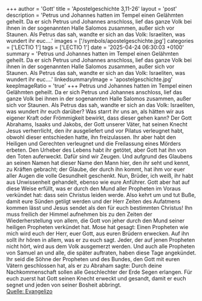 +++
author = 'Gott'
title = 'Apostelgeschichte 3,11-26'
layout = 'post'
description = 'Petrus und Johannes hatten im Tempel einen Gelähmten geheilt. Da er sich Petrus und Johannes anschloss, lief das ganze Volk bei ihnen in der sogenannten Halle Salomos zusammen, außer sich vor Staunen. Als Petrus das sah, wandte er sich an das Volk: Israeliten, was wundert ihr euc....'
images = ['/symbols/apostelgeschichte.jpg']
categories = ['LECTIO 1']
tags = ['LECTIO 1']
date = '2025-04-24 06:30:03 +0100'
summary = 'Petrus und Johannes hatten im Tempel einen Gelähmten geheilt. Da er sich Petrus und Johannes anschloss, lief das ganze Volk bei ihnen in der sogenannten Halle Salomos zusammen, außer sich vor Staunen. Als Petrus das sah, wandte er sich an das Volk: Israeliten, was wundert ihr euc....'
linkedsummaryImage = 'apostelgeschichte.jpg'
keepImageRatio = 'true'
+++
Petrus und Johannes hatten im Tempel einen Gelähmten geheilt. Da er sich Petrus und Johannes anschloss, lief das ganze Volk bei ihnen in der sogenannten Halle Salomos zusammen, außer sich vor Staunen.
Als Petrus das sah, wandte er sich an das Volk: Israeliten, was wundert ihr euch darüber? Was starrt ihr uns an, als hätten wir aus eigener Kraft oder Frömmigkeit bewirkt, dass dieser gehen kann?
Der Gott Abrahams, Isaaks und Jakobs, der Gott unserer Väter, hat seinen Knecht Jesus verherrlicht, den ihr ausgeliefert und vor Pilatus verleugnet habt, obwohl dieser entschieden hatte, ihn freizulassen.<!--more-->
Ihr aber habt den Heiligen und Gerechten verleugnet und die Freilassung eines Mörders erbeten.
Den Urheber des Lebens habt ihr getötet, aber Gott hat ihn von den Toten auferweckt. Dafür sind wir Zeugen.
Und aufgrund des Glaubens an seinen Namen hat dieser Name den Mann hier, den ihr seht und kennt, zu Kräften gebracht; der Glaube, der durch ihn kommt, hat ihm vor euer aller Augen die volle Gesundheit geschenkt.
Nun, Brüder, ich weiß, ihr habt aus Unwissenheit gehandelt, ebenso wie eure Anführer.
Gott aber hat auf diese Weise erfüllt, was er durch den Mund aller Propheten im Voraus verkündet hat: dass sein Christus leiden werde.
Also kehrt um und tut Buße, damit eure Sünden getilgt werden
und der Herr Zeiten des Aufatmens kommen lässt und Jesus sendet als den für euch bestimmten Christus!
Ihn muss freilich der Himmel aufnehmen bis zu den Zeiten der Wiederherstellung von allem, die Gott von jeher durch den Mund seiner heiligen Propheten verkündet hat.
Mose hat gesagt: Einen Propheten wie mich wird euch der Herr, euer Gott, aus euren Brüdern erwecken. Auf ihn sollt ihr hören in allem, was er zu euch sagt.
Jeder, der auf jenen Propheten nicht hört, wird aus dem Volk ausgemerzt werden.
Und auch alle Propheten von Samuel an und alle, die später auftraten, haben diese Tage angekündet.
Ihr seid die Söhne der Propheten und des Bundes, den Gott mit euren Vätern geschlossen hat, als er zu Abraham sagte: Durch deine Nachkommenschaft sollen alle Geschlechter der Erde Segen erlangen.
Für euch zuerst hat Gott seinen Knecht erweckt und gesandt, damit er euch segnet und jeden von seiner Bosheit abbringt.<br> [Quelle: Evangelizo](https://evangeliumtagfuertag.org/DE/gospel)